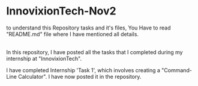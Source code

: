 # InnovixionTech-Nov2

to understand this Repository tasks and it's files, You Have to read "README.md" file where I have mentioned all details.
<br><br>

In this repository, I have posted all the tasks that I completed during my internship at "InnovixionTech".

I have completed Internship 'Task 1', which involves creating a "Command-Line Calculator". I have now posted it in the repository.
